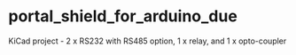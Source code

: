 # portal_shield_for_arduino_due
KiCad project - 2 x RS232 with RS485 option, 1 x relay, and 1 x opto-coupler

